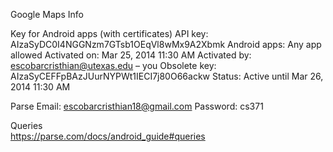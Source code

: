 Google Maps Info

Key for Android apps (with certificates)
API key:	AIzaSyDC0I4NGGNzm7GTsb1OEqVl8wMx9A2Xbmk
Android apps:	Any app allowed
Activated on:	Mar 25, 2014 11:30 AM
Activated by:	 escobarcristhian@utexas.edu – you
Obsolete key:	AIzaSyCEFFpBAzJUurNYPWt1IECI7j80O66ackw
Status:	Active until Mar 26, 2014 11:30 AM


Parse Email: escobarcristhian18@gmail.com
Password: cs371

Queries  
https://parse.com/docs/android_guide#queries

